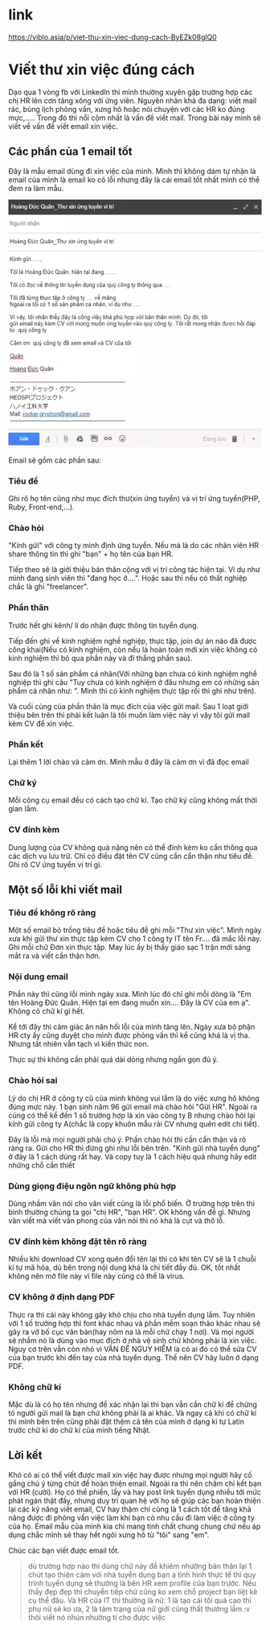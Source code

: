 
# link
https://viblo.asia/p/viet-thu-xin-viec-dung-cach-ByEZk08glQ0

# Viết thư xin việc đúng cách

Dạo qua 1 vòng fb với LinkedIn thì mình thường xuyên gặp trường hợp các chị HR lên cơn tăng xông với ứng viên. 
Nguyên nhân khá đa dạng: viết mail rác, bùng lịch phỏng vấn, xưng hô hoặc nói chuyện với các HR ko đúng mực,..... Trong đó thì nổi cộm nhất là vấn đề viết mail. Trong bài này mình sẽ viết về vấn đề viết email xin việc.

## Các phần của 1 email tốt
Đây là mẫu email dùng đi xin việc của mình. Mình thì không dám tự nhận là email của mình là email ko có lỗi nhưng đây là cái email tốt nhất mình có thể đem ra làm mẫu.

![thu xin ung tuyen cong viec](thu-xin-ung-tuyen-cv01.png)

Email sẽ gồm các phần sau:
### Tiêu đề
Ghi rõ họ tên cũng như mục đích thư(xin ứng tuyển) và vị trí ứng tuyển(PHP, Ruby, Front-end,...).

### Chào hỏi
"Kính gửi" với công ty mình định ứng tuyển. Nếu mà là do các nhân viên HR share thông tin thì ghi "bạn" + họ tên của bạn HR.

Tiếp theo sẽ là giới thiệu bản thân cộng với vị trí công tác hiện tại. Ví dụ như mình đang sinh viên thì "đang học ở....". Hoặc sau thì nếu có thất nghiệp chắc là ghi "freelancer".

### Phần thân
Trước hết ghi kênh/ lí do nhận được thông tin tuyển dụng.

Tiếp đến ghi về kinh nghiệm nghề nghiệp, thực tập, join dự án nào đã được công khai(Nếu có kinh nghiệm, còn nếu là hoàn toàn mới xin việc không có kinh nghiệm thì bỏ qua phần này và đi thẳng phần sau).

Sau đó là 1 số sản phẩm cá nhân(Với những bạn chưa có kinh nghiệm nghề nghiệp thì ghi câu "Tuy chưa có kinh nghiệm ở đâu nhưng em có những sản phẩm cá nhân như: ". Mình thì có kinh nghiệm thực tập rồi thì ghi như trên).

Và cuối cùng của phần thân là mục đích của việc gửi mail. Sau 1 loạt giới thiệu bên trên thì phải kết luận là tôi muốn làm việc này vì vậy tôi gửi mail kèm CV để xin việc.

### Phần kết
Lại thêm 1 lời chào và cảm ơn. Mình mẫu ở đây là cảm ơn vì đã đọc email

### Chữ ký
Mỗi công cụ email đều có cách tạo chữ kí. Tạo chữ ký cũng không mất thời gian lắm.

### CV đính kèm
Dung lượng của CV không quá nặng nên có thể đính kèm ko cần thông qua các dịch vụ lưu trữ. Chỉ có điều đặt tên CV cũng cần cẩn thận như tiêu đề. Ghi rõ CV ứng tuyển vị trí gì.

## Một số lỗi khi viết mail
### Tiêu đề không rõ ràng
Một số email bỏ trống tiêu đề hoặc tiêu đề ghi mỗi "Thư xin việc". Mình ngày xưa khi gửi thư xin thực tập kèm CV cho 1 công ty IT tên Fr.... đã mắc lỗi này. Ghi mỗi chữ Đơn xin thực tập. May lúc ấy bị thầy giáo sạc 1 trận mới sáng mắt ra và viết cẩn thận hơn.

### Nội dung email
Phần này thì cũng lỗi mình ngày xưa. Mình lúc đó chỉ ghi mỗi dòng là "Em tên Hoàng Đức Quân. Hiện tại em đang muốn xin.... Đây là CV của em ạ". Không có chữ kí gì hết.

Kể tới đây thì cảm giác ăn năn hối lỗi của mình tăng lên. Ngày xưa bộ phận HR cty ấy cũng duyệt cho mình được phỏng vấn thì kể cũng khá là vị tha. Nhưng tất nhiên vẫn tạch vì kiến thức non.

Thực sự thì không cần phải quá dài dòng nhưng ngắn gọn đủ ý.

### Chào hỏi sai
Lý do chị HR ở công ty cũ của mình không vui lắm là do việc xưng hô không đúng mực này. 1 bạn sinh năm 96 gửi email mà chào hỏi "Gửi HR". Ngoài ra cũng có thể kể đến 1 số trường hợp là xin vào công ty B nhưng chào hỏi lại kính gửi công ty A(chắc là copy khuôn mẫu rải CV nhưng quên edit chi tiết).

Đây là lỗi mà mọi người phải chú ý. Phần chào hỏi thì cần cẩn thận và rõ ràng ra. Gửi cho HR thì đừng ghi như lỗi bên trên. "Kính gửi nhà tuyển dụng" ở đây là 1 cách dùng rất hay. Và copy tuy là 1 cách hiệu quả nhưng hãy edit những chỗ cần thiết

### Dùng giọng điệu ngôn ngữ không phù hợp
Dùng nhầm văn nói cho văn viết cũng là lỗi phổ biến. Ở trường hợp trên thì bình thường chúng ta gọi "chị HR", "bạn HR". OK không vấn đề gì. Nhưng văn viết mà viết văn phong của văn nói thì nó khá là cụt và thô lỗ.

### CV đính kèm không đặt tên rõ ràng
Nhiều khi download CV xong quên đổi tên lại thì có khi tên CV sẽ là 1 chuỗi kí tự mã hóa, dù bên trong nội dung khá là chi tiết đầy đủ. OK, tốt nhất không nên mở file này vì file này cũng có thể là virus.

### CV không ở định dạng PDF
Thực ra thì cái này không gây khó chịu cho nhà tuyển dụng lắm. Tuy nhiên với 1 số trường hợp thì font khác nhau và phần mềm soạn thảo khác nhau sẽ gây ra vỡ bố cục văn bản(hay nôm na là mỗi chữ chạy 1 nơi). Và mọi người sẽ nhầm nó là dùng vào mục đích ở nhà vệ sinh chứ không phải là xin việc. Nguy cơ trên vẫn còn nhỏ vì VẤN ĐỀ NGUY HIỂM là có ai đó có thể sửa CV của bạn trước khi đến tay của nhà tuyển dụng. Thế nên CV hãy luôn ở dạng PDF.

### Không chữ kí
Mặc dù là có họ tên nhưng để xác nhận lại thì bạn vẫn cần chữ kí để chứng tỏ người gửi mail là bạn chứ không phải là ai khác. Và ngay cả khi có chữ kí thì mình bên trên cũng phải đặt thêm cả tên của mình ở dạng kí tự Latin trước chữ kí do chữ kí của mình tiếng Nhật.

## Lời kết
Khó có ai có thể viết được mail xin việc hay được nhưng mọi người hãy cố gắng chú ý từng chút để hoàn thiện email. Ngoài ra thì nên chăm chỉ kết bạn với HR (cười). Họ có thể phiền, lầy và hay post link tuyển dụng nhiều tới mức phát ngán thật đấy, nhưng duy trì quan hệ với họ sẽ giúp các bạn hoàn thiện lại các kỹ năng viết email, CV hay thậm chí cũng là 1 cách tốt để tăng khả năng được đi phỏng vấn việc làm khi bạn có nhu cầu đi làm việc ở công ty của họ. Email mẫu của mình kia chỉ mang tính chất chung chung chứ nếu áp dụng chắc mình sẽ thay hết ngôi xưng hô từ "tôi" sang "em".

Chúc các bạn viết được email tốt.

> dù trường hợp nào thì dùng chữ này để khiêm nhường bản thân lại 1 chút tạo thiện cảm với nhà tuyển dụng bạn ạ
> tình hình thực tế thì quy trình tuyển dụng sẽ thường là bên HR xem profile của bạn trước. Nếu thấy đẹp đẹp thì chuyển tiếp chứ cũng ko xem chỗ project bạn liệt kê cụ thể đâu. Và HR của IT thì thường là nữ. 1 là tạo cái tôi quá cao thì phụ nữ sẽ ko ưa, 2 là tâm trạng của nữ giới cũng thất thường lắm :v thôi viết nó nhún nhường tí cho được việc